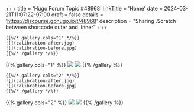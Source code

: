 +++
title = 'Hugo Forum Topic #48968'
linkTitle = 'Home'
date = 2024-03-21T11:07:22-07:00
draft = false
details = 'https://discourse.gohugo.io/t/48968'
description = "Sharing .Scratch between shortcode outer and .Inner"
+++

```text
{{%/* gallery cols="1" */%}}
![](calibration-after.jpg)
![](calibration-before.jpg)
{{%/* /gallery */%}}
```

{{% gallery cols="1" %}}
![](calibration-after.jpg)
![](calibration-before.jpg)
{{% /gallery %}}

```text
{{%/* gallery cols="2" */%}}
![](calibration-after.jpg)
![](calibration-before.jpg)
{{%/* /gallery */%}}
```

{{% gallery cols="2" %}}
![](calibration-after.jpg)
![](calibration-before.jpg)
{{% /gallery %}}
